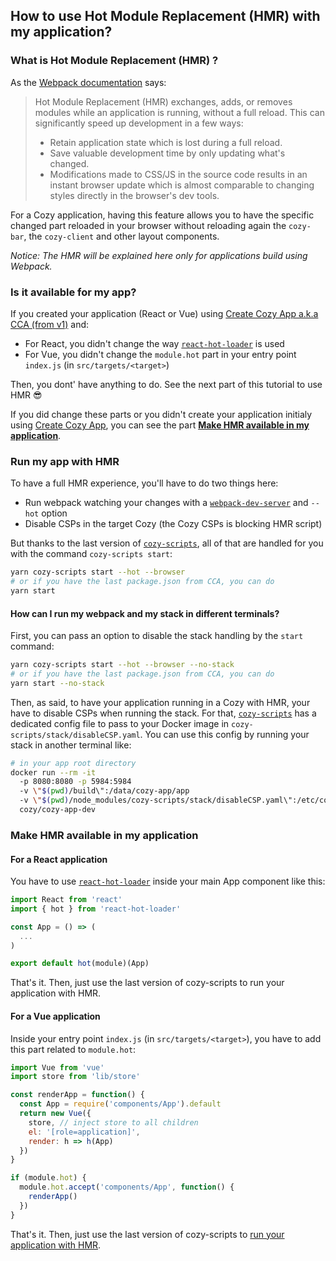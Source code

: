 ## How to use Hot Module Replacement (HMR) with my application?

### What is Hot Module Replacement (HMR) ?

As the [Webpack documentation](https://webpack.js.org/concepts/hot-module-replacement/) says:

> Hot Module Replacement (HMR) exchanges, adds, or removes modules while an application is running, without a full reload. This can significantly speed up development in a few ways:
> * Retain application state which is lost during a full reload.
> * Save valuable development time by only updating what's changed.
> * Modifications made to CSS/JS in the source code results in an instant browser update which is almost comparable to changing styles directly in the browser's dev tools.

For a Cozy application, having this feature allows you to have the specific changed part reloaded in your browser without reloading again the `cozy-bar`, the `cozy-client` and other layout components.

_Notice: The HMR will be explained here only for applications build using Webpack._

### Is it available for my app?

If you created your application (React or Vue) using [Create Cozy App a.k.a CCA (from v1)][create-cozy-app] and:

* For React, you didn't change the way [`react-hot-loader`][react-hot-loader] is used
* For Vue, you didn't change the `module.hot` part in your entry point `index.js` (in `src/targets/<target>`)

Then, you dont' have anything to do. See the next part of this tutorial to use HMR 😎

If you did change these parts or you didn't create your application initialy using [Create Cozy App][create-cozy-app], you can see the part [__Make HMR available in my application__](#make-hmr-available-in-my-application).

### Run my app with HMR

To have a full HMR experience, you'll have to do two things here:

* Run webpack watching your changes with a [`webpack-dev-server`][webpack-dev-server] and `--hot` option
* Disable CSPs in the target Cozy (the Cozy CSPs is blocking HMR script)

But thanks to the last version of [`cozy-scripts`][cozy-scripts], all of that are handled for you with the command `cozy-scripts start`:

``` sh
yarn cozy-scripts start --hot --browser
# or if you have the last package.json from CCA, you can do
yarn start
```

#### How can I run my webpack and my stack in different terminals?

First, you can pass an option to disable the stack handling by the `start` command:

``` sh
yarn cozy-scripts start --hot --browser --no-stack
# or if you have the last package.json from CCA, you can do
yarn start --no-stack
```

Then, as said, to have your application running in a Cozy with HMR, your have to disable CSPs when running the stack. For that, [`cozy-scripts`][cozy-scripts] has a dedicated config file to pass to your Docker image in `cozy-scripts/stack/disableCSP.yaml`.
You can use this config by running your stack in another terminal like:

```sh
# in your app root directory
docker run --rm -it
  -p 8080:8080 -p 5984:5984
  -v \"$(pwd)/build\":/data/cozy-app/app
  -v \"$(pwd)/node_modules/cozy-scripts/stack/disableCSP.yaml\":/etc/cozy/cozy.yaml
  cozy/cozy-app-dev
```

### Make HMR available in my application

#### For a React application

You have to use [`react-hot-loader`][react-hot-loader] inside your main App component like this:

```js
import React from 'react'
import { hot } from 'react-hot-loader'

const App = () => (
  ...
)

export default hot(module)(App)
```

That's it. Then, just use the last version of cozy-scripts to run your application with HMR.

#### For a Vue application

Inside your entry point `index.js` (in `src/targets/<target>`), you have to add this part related to `module.hot`:

```js
import Vue from 'vue'
import store from 'lib/store'

const renderApp = function() {
  const App = require('components/App').default
  return new Vue({
    store, // inject store to all children
    el: '[role=application]',
    render: h => h(App)
  })
}

if (module.hot) {
  module.hot.accept('components/App', function() {
    renderApp()
  })
}
```

That's it. Then, just use the last version of cozy-scripts to [run your application with HMR](#run-my-application-with-hmr).

[create-cozy-app]: https://github.com/CPatchane/create-cozy-app
[cozy-scripts]: https://github.com/CPatchane/create-cozy-app/tree/master/packages/cozy-scripts
[react-hot-loader]: https://github.com/gaearon/react-hot-loader
[webpack-dev-server]: https://github.com/webpack/webpack-dev-server
